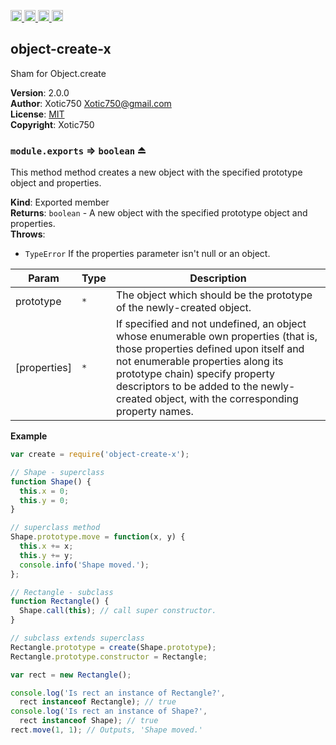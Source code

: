 <a href="https://travis-ci.org/Xotic750/object-create-x"
   title="Travis status">
<img
   src="https://travis-ci.org/Xotic750/object-create-x.svg?branch=master"
   alt="Travis status" height="18"/>
</a>
<a href="https://david-dm.org/Xotic750/object-create-x"
   title="Dependency status">
<img src="https://david-dm.org/Xotic750/object-create-x.svg"
   alt="Dependency status" height="18"/>
</a>
<a href="https://david-dm.org/Xotic750/object-create-x#info=devDependencies"
   title="devDependency status">
<img src="https://david-dm.org/Xotic750/object-create-x/dev-status.svg"
   alt="devDependency status" height="18"/>
</a>
<a href="https://badge.fury.io/js/object-create-x" title="npm version">
<img src="https://badge.fury.io/js/object-create-x.svg"
   alt="npm version" height="18"/>
</a>
<a name="module_object-create-x"></a>

## object-create-x
Sham for Object.create

**Version**: 2.0.0  
**Author**: Xotic750 <Xotic750@gmail.com>  
**License**: [MIT](&lt;https://opensource.org/licenses/MIT&gt;)  
**Copyright**: Xotic750  
<a name="exp_module_object-create-x--module.exports"></a>

### `module.exports` ⇒ <code>boolean</code> ⏏
This method method creates a new object with the specified prototype object and properties.

**Kind**: Exported member  
**Returns**: <code>boolean</code> - A new object with the specified prototype object and properties.  
**Throws**:

- <code>TypeError</code> If the properties parameter isn't null or an object.


| Param | Type | Description |
| --- | --- | --- |
| prototype | <code>\*</code> | The object which should be the prototype of the newly-created object. |
| [properties] | <code>\*</code> | If specified and not undefined, an object whose enumerable own properties (that is, those properties defined upon itself and not enumerable properties along its prototype chain) specify property descriptors to be added to the newly-created object, with the corresponding property names. |

**Example**  
```js
var create = require('object-create-x');

// Shape - superclass
function Shape() {
  this.x = 0;
  this.y = 0;
}

// superclass method
Shape.prototype.move = function(x, y) {
  this.x += x;
  this.y += y;
  console.info('Shape moved.');
};

// Rectangle - subclass
function Rectangle() {
  Shape.call(this); // call super constructor.
}

// subclass extends superclass
Rectangle.prototype = create(Shape.prototype);
Rectangle.prototype.constructor = Rectangle;

var rect = new Rectangle();

console.log('Is rect an instance of Rectangle?',
  rect instanceof Rectangle); // true
console.log('Is rect an instance of Shape?',
  rect instanceof Shape); // true
rect.move(1, 1); // Outputs, 'Shape moved.'
```
